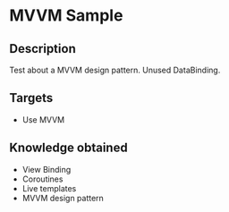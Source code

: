 # MVVM Sample
## Description
Test about a MVVM design pattern.
Unused DataBinding.

## Targets
* Use MVVM

## Knowledge obtained
* View Binding
* Coroutines
* Live templates
* MVVM design pattern
